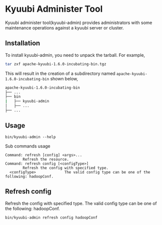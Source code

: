 <!--
 - Licensed to the Apache Software Foundation (ASF) under one or more
 - contributor license agreements.  See the NOTICE file distributed with
 - this work for additional information regarding copyright ownership.
 - The ASF licenses this file to You under the Apache License, Version 2.0
 - (the "License"); you may not use this file except in compliance with
 - the License.  You may obtain a copy of the License at
 -
 -   http://www.apache.org/licenses/LICENSE-2.0
 -
 - Unless required by applicable law or agreed to in writing, software
 - distributed under the License is distributed on an "AS IS" BASIS,
 - WITHOUT WARRANTIES OR CONDITIONS OF ANY KIND, either express or implied.
 - See the License for the specific language governing permissions and
 - limitations under the License.
 -->


# Kyuubi Administer Tool

Kyuubi administer tool(kyuubi-admin) provides administrators with some maintenance operations against a kyuubi server or cluster.

## Installation
To install kyuubi-admin, you need to unpack the tarball. For example,

```bash
tar zxf apache-kyuubi-1.6.0-incubating-bin.tgz
```

This will result in the creation of a subdirectory named `apache-kyuubi-1.6.0-incubating-bin` shown below,

```bash
apache-kyuubi-1.6.0-incubating-bin
├── ...
├── bin
|   ├── kyuubi-admin
│   ├── ...
├── ...
```

## Usage
```shell
bin/kyuubi-admin --help
```

Sub commands usage
```shell
Command: refresh [config] <args>...
        Refresh the resource.
Command: refresh config [<configType>]
        Refresh the config with specified type.
  <configType>             The valid config type can be one of the following: hadoopConf.
```

## Refresh config

Refresh the config with specified type. The valid config type can be one of the following: hadoopConf.

```shell
bin/kyuubi-admin refresh config hadoopConf
```

